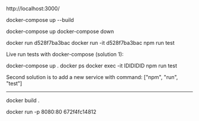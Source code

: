 http://localhost:3000/

docker-compose up --build

docker-compose up
docker-compose down 

docker run d528f7ba3bac
docker run -it d528f7ba3bac npm run test

Live run tests with docker-compose (solution 1):

docker-compose up .
docker ps 
docker exec -it IDIDIDID npm run test

Second solution is to add a new service with command: ["npm", "run", "test"]


----

docker build .

docker run -p 8080:80 672f4fc14812

